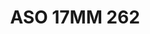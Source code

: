 ---
title: ASO 17MM 262
date: 
draft: false

# descripcion
description : Anillo de plata 925.

materials: Plata 977

color: 

dimensions: 17mm diámetro

code: 05-23-1651

type: "Anillos"

categories: []

price: $10.550,00

price_eftvo: $8.970,00

# Images
# first image will be shown in the product page
images:
  # - image: "images/path_to_image"
  # La ubicacion de las imagenes es imagenes/Anillos/Anillos.Solo Plata/05-23-1651-aso-17mm-262
  - image: "./images/anillos/solo_plata/05-23-1651-aso-17mm-262.jpg"
---
